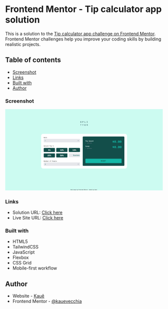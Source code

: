 # Frontend Mentor - Tip calculator app solution

This is a solution to the [Tip calculator app challenge on Frontend Mentor](https://www.frontendmentor.io/challenges/tip-calculator-app-ugJNGbJUX). Frontend Mentor challenges help you improve your coding skills by building realistic projects.

## Table of contents

- [Screenshot](#screenshot)
- [Links](#links)
- [Built with](#built-with)
- [Author](#author)

### Screenshot

![](./src/images/tip-calculator.jpg)

### Links

- Solution URL: [Click here](https://github.com/kauevecchia/tip-calculator)
- Live Site URL: [Click here](https://kauevecchia.github.io/tip-calculator/)

### Built with

- HTML5
- TailwindCSS
- JavaScript
- Flexbox
- CSS Grid
- Mobile-first workflow

## Author

- Website - [Kauê](https://github.com/kauevecchia)
- Frontend Mentor - [@kauevecchia](https://www.frontendmentor.io/profile/kauevecchia)

